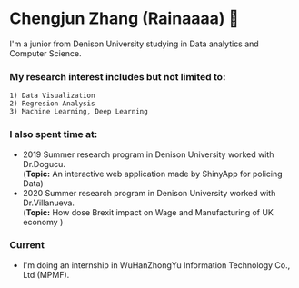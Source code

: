 # Chengjun Zhang (Rainaaaa) 👋

I'm a junior from Denison University studying in Data analytics and Computer Science. 

### My research interest includes but not limited to:
    1) Data Visualization
    2) Regresion Analysis
    3) Machine Learning, Deep Learning

### I also spent time at:
   * 2019 Summer research program in Denison University worked with Dr.Dogucu.  
   (**Topic:** An interactive web application made by ShinyApp for policing Data)
   * 2020 Summer research program in Denison University worked with Dr.Villanueva.  
   (**Topic:** How dose Brexit impact on Wage and Manufacturing of UK economy )
  
### Current
* I'm doing an internship in WuHanZhongYu Information Technology Co., Ltd (MPMF).
